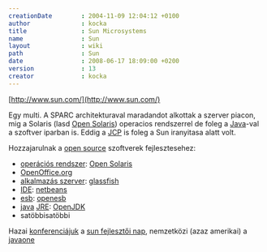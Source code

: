 ```yaml
---
creationDate        : 2004-11-09 12:04:12 +0100 
author              : kocka 
title               : Sun Microsystems 
name                : Sun 
layout              : wiki 
path                : Sun 
date                : 2008-06-17 18:09:00 +0200 
version             : 13 
creator             : kocka 
---
```

[http://www.sun.com/](http://www.sun.com/)

Egy multi. A SPARC architekturaval maradandot alkottak a szerver piacon, mig a Solaris (lasd [Open Solaris](Open%20Solaris.html)) operacios rendszerrel de foleg a [Java](java.html)-val a szoftver iparban is. Eddig a [JCP](jcp.html) is foleg a Sun iranyitasa alatt volt.

Hozzajarulnak a [open source](Open%20Source.html) szoftverek fejlesztesehez:

*   [operációs rendszer](Operacios%20rendszer.html): [Open Solaris](Open%20Solaris.html)
*   [OpenOffice.org](OpenOffice.org.html)
*   [alkalmazás szerver](Alkalmazas%20Szerver.html): [glassfish](glassfish.html)
*   [IDE](IDE.html): [netbeans](Netbeans.html)
*   [esb](ESB.html): [openesb](OpenESB.html)
*   [java](java.html) [JRE](JRE.html): [OpenJDK](OpenJDK.html)
*   satöbbisatöbbi

Hazai [konferenciájuk](konferencia.html) a [sun fejlesztői nap](sun%20developer%20day.html), nemzetközi (azaz amerikai) a [javaone](JavaOne.html)


